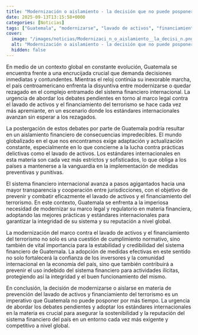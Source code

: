 ```yaml
---
title: "Modernización o aislamiento - la decisión que no puede posponerse"
date: 2025-09-13T13:15:58+0000
categories: [Noticias]
tags: ["Guatemala", "modernizarse", "lavado de activos", "financiamiento del terrorismo", "estándares internacionales", "sistema financiero", "medidas preventivas."]
cover:
  image: "/images/noticias/Modernizaci_n_o_aislamiento__la_decisi_n.png"
  alt: "Modernización o aislamiento - la decisión que no puede posponerse"
  hidden: false
---
```


En medio de un contexto global en constante evolución, Guatemala se encuentra frente a una encrucijada crucial que demanda decisiones inmediatas y contundentes. Mientras el reloj continúa su inexorable marcha, el país centroamericano enfrenta la disyuntiva entre modernizarse o quedar rezagado en el complejo entramado del sistema financiero internacional. La urgencia de abordar los debates pendientes en torno al marco legal contra el lavado de activos y el financiamiento del terrorismo se hace cada vez más apremiante, en un escenario donde los estándares internacionales avanzan sin esperar a los rezagados.

La postergación de estos debates por parte de Guatemala podría resultar en un aislamiento financiero de consecuencias impredecibles. El mundo globalizado en el que nos encontramos exige adaptación y actualización constante, especialmente en lo que concierne a la lucha contra prácticas delictivas como el lavado de activos. Los estándares internacionales en esta materia son cada vez más estrictos y sofisticados, lo que obliga a los países a mantenerse a la vanguardia en la implementación de medidas preventivas y punitivas.

El sistema financiero internacional avanza a pasos agigantados hacia una mayor transparencia y cooperación entre jurisdicciones, con el objetivo de prevenir y combatir eficazmente el lavado de activos y el financiamiento del terrorismo. En este contexto, Guatemala se enfrenta a la imperiosa necesidad de modernizar su marco legal y regulatorio en materia financiera, adoptando las mejores prácticas y estándares internacionales para garantizar la integridad de su sistema y su reputación a nivel global.

La modernización del marco contra el lavado de activos y el financiamiento del terrorismo no solo es una cuestión de cumplimiento normativo, sino también de vital importancia para la estabilidad y credibilidad del sistema financiero de Guatemala. La adopción de medidas efectivas en este sentido no solo fortalecerá la confianza de los inversores y la comunidad internacional en la economía del país, sino que también contribuirá a prevenir el uso indebido del sistema financiero para actividades ilícitas, protegiendo así la integridad y el buen funcionamiento del mismo.

En conclusión, la decisión de modernizarse o aislarse en materia de prevención del lavado de activos y financiamiento del terrorismo es un imperativo que Guatemala no puede posponer por más tiempo. La urgencia de abordar los debates pendientes y adoptar los estándares internacionales en la materia es crucial para asegurar la sostenibilidad y la reputación del sistema financiero del país en un entorno cada vez más exigente y competitivo a nivel global.
